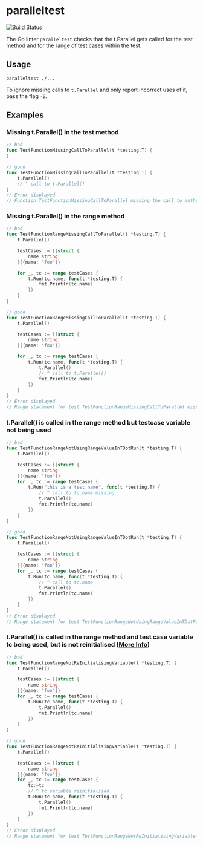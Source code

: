 # paralleltest


[![Build Status](https://github.com/kunwardeep/paralleltest/workflows/CI/badge.svg)](https://github.com/kunwardeep/paralleltest/actions)


The Go linter `paralleltest` checks that the t.Parallel gets called for the test method and for the range of test cases within the test.


## Usage

```
paralleltest ./...
```

To ignore missing calls to `t.Parallel` and only report incorrect uses of it, pass the flag `-i`.

## Examples

### Missing t.Parallel() in the test method

```go
// bad
func TestFunctionMissingCallToParallel(t *testing.T) {
} 

// good
func TestFunctionMissingCallToParallel(t *testing.T) {
    t.Parallel()
    // ^ call to t.Parallel()
} 
// Error displayed
// Function TestFunctionMissingCallToParallel missing the call to method parallel
```

### Missing t.Parallel() in the range method

```go
// bad
func TestFunctionRangeMissingCallToParallel(t *testing.T) {
	t.Parallel()

	testCases := []struct {
		name string
	}{{name: "foo"}}

	for _, tc := range testCases { 
		t.Run(tc.name, func(t *testing.T) {
			fmt.Println(tc.name)
		})
	}
}

// good
func TestFunctionRangeMissingCallToParallel(t *testing.T) {
	t.Parallel()

	testCases := []struct {
		name string
	}{{name: "foo"}}

	for _, tc := range testCases { 
		t.Run(tc.name, func(t *testing.T) {
			t.Parallel()
			// ^ call to t.Parallel() 
			fmt.Println(tc.name)
		})
	}
} 
// Error displayed
// Range statement for test TestFunctionRangeMissingCallToParallel missing the call to method parallel in t.Run
```



### t.Parallel() is called in the range method but testcase variable not being used

```go
// bad
func TestFunctionRangeNotUsingRangeValueInTDotRun(t *testing.T) {
	t.Parallel()

	testCases := []struct {
		name string
	}{{name: "foo"}}
	for _, tc := range testCases {
		t.Run("this is a test name", func(t *testing.T) {
			// ^ call to tc.name missing
			t.Parallel()
			fmt.Println(tc.name)
		})
	}
}

// good
func TestFunctionRangeNotUsingRangeValueInTDotRun(t *testing.T) {
	t.Parallel()

	testCases := []struct {
		name string
	}{{name: "foo"}}
	for _, tc := range testCases {
		t.Run(tc.name, func(t *testing.T) {
			// ^ call to tc.name
			t.Parallel()
			fmt.Println(tc.name)
		})
	}
}
// Error displayed
// Range statement for test TestFunctionRangeNotUsingRangeValueInTDotRun does not use range value in t.Run
```

### t.Parallel() is called in the range method and test case variable tc being used, but is not reinitialised (<a href="https://gist.github.com/kunwardeep/80c2e9f3d3256c894898bae82d9f75d0" target="_blank">More Info</a>)
```go
// bad
func TestFunctionRangeNotReInitialisingVariable(t *testing.T) {
	t.Parallel()

	testCases := []struct {
		name string
	}{{name: "foo"}}
	for _, tc := range testCases { 
		t.Run(tc.name, func(t *testing.T) {
			t.Parallel()
			fmt.Println(tc.name)
		})
	}
}

// good
func TestFunctionRangeNotReInitialisingVariable(t *testing.T) {
	t.Parallel()

	testCases := []struct {
		name string
	}{{name: "foo"}}
	for _, tc := range testCases { 
		tc:=tc
		// ^ tc variable reinitialised
		t.Run(tc.name, func(t *testing.T) {
			t.Parallel()
			fmt.Println(tc.name)
		})
	}
}
// Error displayed
// Range statement for test TestFunctionRangeNotReInitialisingVariable does not reinitialise the variable tc
```
